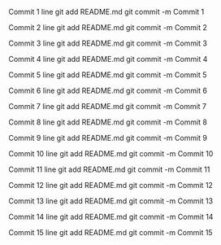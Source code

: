 Commit 1 line git add README.md git commit -m Commit 1

Commit 2 line git add README.md git commit -m Commit 2

Commit 3 line git add README.md git commit -m Commit 3

Commit 4 line git add README.md git commit -m Commit 4

Commit 5 line git add README.md git commit -m Commit 5

Commit 6 line git add README.md git commit -m Commit 6

Commit 7 line git add README.md git commit -m Commit 7

Commit 8 line git add README.md git commit -m Commit 8

Commit 9 line git add README.md git commit -m Commit 9

Commit 10 line git add README.md git commit -m Commit 10

Commit 11 line git add README.md git commit -m Commit 11

Commit 12 line git add README.md git commit -m Commit 12

Commit 13 line git add README.md git commit -m Commit 13

Commit 14 line git add README.md git commit -m Commit 14

Commit 15 line git add README.md git commit -m Commit 15
